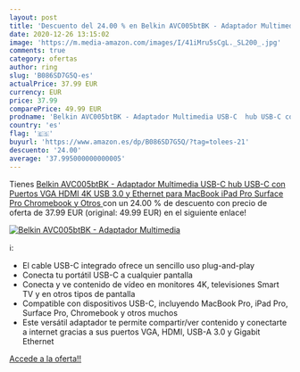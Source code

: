 ```yaml
---
layout: post
title: 'Descuento del 24.00 % en Belkin AVC005btBK - Adaptador Multimedia'
date: 2020-12-26 13:15:02
image: 'https://m.media-amazon.com/images/I/41iMru5sCgL._SL200_.jpg'
comments: true
category: ofertas
author: ring
slug: 'B086SD7G5Q-es'
actualPrice: 37.99 EUR
currency: EUR
price: 37.99
comparePrice: 49.99 EUR
prodname: 'Belkin AVC005btBK - Adaptador Multimedia USB-C  hub USB-C con Puertos VGA  HDMI 4K  USB 3.0 y Ethernet  para MacBook  iPad Pro  Surface Pro  Chromebook y Otros '
country: 'es'
flag: '🇪🇸'
buyurl: 'https://www.amazon.es/dp/B086SD7G5Q/?tag=tolees-21'
descuento: '24.00'
average: '37.995000000000005'
---
```


Tienes [Belkin AVC005btBK - Adaptador Multimedia USB-C  hub USB-C con Puertos VGA  HDMI 4K  USB 3.0 y Ethernet  para MacBook  iPad Pro  Surface Pro  Chromebook y Otros ](https://www.amazon.es/dp/B086SD7G5Q/?tag=tolees-21) con un 24.00 % de descuento con precio de oferta de 37.99 EUR (original: 49.99 EUR) en el siguiente enlace!

[![Belkin AVC005btBK - Adaptador Multimedia](https://m.media-amazon.com/images/I/41iMru5sCgL._SL200_.jpg)](https://www.amazon.es/dp/B086SD7G5Q/?tag=tolees-21)

ℹ️:

- El cable USB-C integrado ofrece un sencillo uso plug-and-play
- Conecta tu portátil USB-C a cualquier pantalla
- Conecta y ve contenido de vídeo en monitores 4K, televisiones Smart TV y en otros tipos de pantalla
- Compatible con dispositivos USB-C, incluyendo MacBook Pro, iPad Pro, Surface Pro, Chromebook y otros muchos
- Este versátil adaptador te permite compartir/ver contenido y conectarte a internet gracias a sus puertos VGA, HDMI, USB-A 3.0 y Gigabit Ethernet

[Accede a la oferta!!](https://www.amazon.es/dp/B086SD7G5Q/?tag=tolees-21)

